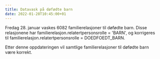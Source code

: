 ```yaml
---
title: Datavask på døfødte barn
date: 2022-01-28T10:45:00+01
---
```


Fredag 28. januar vaskes 6082 familierelasjoner til døfødte barn. Disse relasjonene har familierelasjon.relatertpersonsrolle = 'BARN', og korrigeres til  familierelasjon.relatertpersonsrolle = DOEDFOEDT_BARN. 

Etter denne oppdateringen vil samtlige familierelasjoner til døfødte barn være korrekt. 
